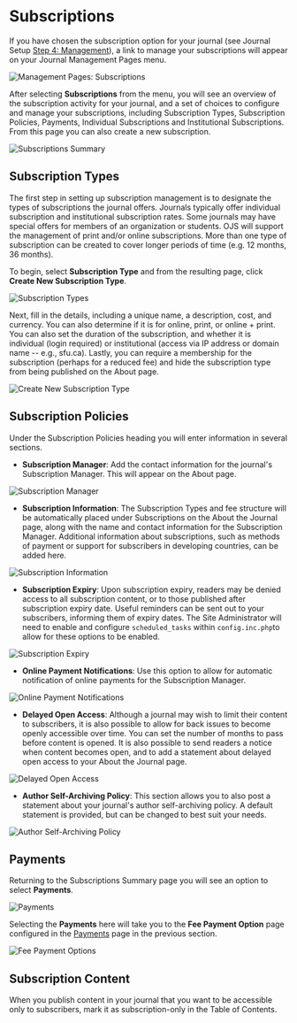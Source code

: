 # Subscriptions

If you have chosen the subscription option for your journal \(see Journal Setup [Step 4: Management](https://docs.pkp.sfu.ca/learning-ojs-2/en/step_four_management)\), a link to manage your subscriptions will appear on your Journal Management Pages menu.

![Management Pages: Subscriptions](images/chapter5/jm_subscriptions.png)

After selecting **Subscriptions** from the menu, you will see an overview of the subscription activity for your journal, and a set of choices to configure and manage your subscriptions, including Subscription Types, Subscription Policies, Payments, Individual Subscriptions and Institutional Subscriptions. From this page you can also create a new subscription.

![Subscriptions Summary](images/chapter5/sub_summary.png)

## Subscription Types

The first step in setting up subscription management is to designate the types of subscriptions the journal offers. Journals typically offer individual subscription and institutional subscription rates. Some journals may have special offers for members of an organization or students. OJS will support the management of print and/or online subscriptions. More than one type of subscription can be created to cover longer periods of time \(e.g. 12 months, 36 months\).

To begin, select **Subscription Type** and from the resulting page, click **Create New Subscription Type**.

![Subscription Types](images/chapter5/sub_type.png)

Next, fill in the details, including a unique name, a description, cost, and currency. You can also determine if it is for online, print, or online + print. You can also set the duration of the subscription, and whether it is individual \(login required\) or institutional \(access via IP address or domain name -- e.g., sfu.ca\). Lastly, you can require a membership for the subscription \(perhaps for a reduced fee\) and hide the subscription type from being published on the About page.

![Create New Subscription Type](images/chapter5/sub_create_new.png)

## Subscription Policies

Under the Subscription Policies heading you will enter information in several sections.

* **Subscription Manager**: Add the contact information for the journal's Subscription Manager. This will appear on the About page.

![Subscription Manager](images/chapter5/sub_manager.png)

* **Subscription Information**: The Subscription Types and fee structure will be automatically placed under Subscriptions on the About the Journal page, along with the name and contact information for the Subscription Manager. Additional information about subscriptions, such as methods of payment or support for subscribers in developing countries, can be added here.

![Subscription Information](images/chapter5/sub_info.png)

* **Subscription Expiry**: Upon subscription expiry, readers may be denied access to all subscription content, or to those published after subscription expiry date. Useful reminders can be sent out to your subscribers, informing them of expiry dates. The Site Administrator will need to enable and configure `scheduled_tasks` within `config.inc.php`to allow for these options to be enabled.

![Subscription Expiry](images/chapter5/sub_expiry.png)

* **Online Payment Notifications**: Use this option to allow for automatic notification of online payments for the Subscription Manager.

![Online Payment Notifications](images/chapter5/sub_pay_notice.png)

* **Delayed Open Access**: Although a journal may wish to limit their content to subscribers, it is also possible to allow for back issues to become openly accessible over time. You can set the number of months to pass before content is opened. It is also possible to send readers a notice when content becomes open, and to add a statement about delayed open access to your About the Journal page.

![Delayed Open Access](images/chapter5/sub_open_access.png)

* **Author Self-Archiving Policy**: This section allows you to also post a statement about your journal's author self-archiving policy. A default statement is provided, but can be changed to best suit your needs.

![Author Self-Archiving Policy](images/chapter5/sub_author_policy.png)

## Payments

Returning to the Subscriptions Summary page you will see an option to select **Payments**.

![Payments](images/chapter5/sub_pay.png)

Selecting the **Payments** here will take you to the **Fee Payment Option** page configured in the [Payments](https://docs.pkp.sfu.ca/learning-ojs-2/en/payments) page in the previous section.

![Fee Payment Options](images/chapter5/sub_pay_options.png)

## Subscription Content

When you publish content in your journal that you want to be accessible only to subscribers, mark it as subscription-only in the Table of Contents.
